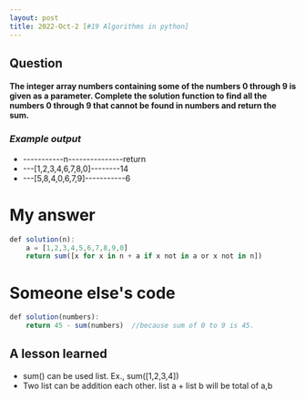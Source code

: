 ```yaml
---
layout: post
title: 2022-Oct-2 [#19 Algorithms in python]
---
```

## Question
#### The integer array numbers containing some of the numbers 0 through 9 is given as a parameter. Complete the solution function to find all the numbers 0 through 9 that cannot be found in numbers and return the sum.

### _Example output_ <br>
- -----------n---------------return <br>
- ---[1,2,3,4,6,7,8,0]--------14<br>
- ---[5,8,4,0,6,7,9]-----------6<br>

# My answer
```javascript
def solution(n):
    a = [1,2,3,4,5,6,7,8,9,0]
    return sum([x for x in n + a if x not in a or x not in n])
```

# Someone else's code
```javascript
def solution(numbers):
    return 45 - sum(numbers)  //because sum of 0 to 9 is 45. 
```


## A lesson learned
- sum() can be used list. Ex., sum([1,2,3,4])
- Two list can be addition each other. list a + list b will be total of a,b
